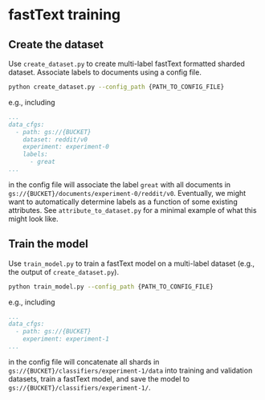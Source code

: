 # fastText training

## Create the dataset
Use `create_dataset.py` to create multi-label fastText formatted sharded dataset. Associate labels to documents using
a config file.

```bash
python create_dataset.py --config_path {PATH_TO_CONFIG_FILE}
```
e.g., including
```yaml
...
data_cfgs:
  - path: gs://{BUCKET}
    dataset: reddit/v0
    experiment: experiment-0
    labels:
      - great
...
```
in the config file will associate the label `great` with all documents in `gs://{BUCKET}/documents/experiment-0/reddit/v0`.
Eventually, we might want to automatically determine labels as a function of some existing attributes. 
See `attribute_to_dataset.py` for a minimal example of what this might look like.

## Train the model
Use `train_model.py` to train a fastText model on a multi-label dataset (e.g., the output of `create_dataset.py`).

```bash
python train_model.py --config_path {PATH_TO_CONFIG_FILE}
```
e.g., including
```yaml
...
data_cfgs:
  - path: gs://{BUCKET}
    experiment: experiment-1
...
```
in the config file will concatenate all shards in `gs://{BUCKET}/classifiers/experiment-1/data` into training and validation
datasets, train a fastText model, and save the model to `gs://{BUCKET}/classifiers/experiment-1/`.